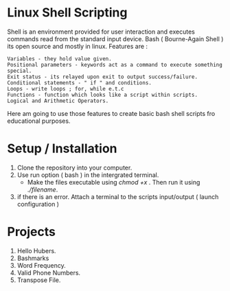# Linux Shell Scripting

 Shell is an environment provided for user interaction and executes commands read from the standard input device.
 Bash ( Bourne-Again Shell ) its open source and mostly in linux.
 Features are :
 
    Variables - they hold value given.
    Positional parameters - keywords act as a command to execute something special.
    Exit status - its relayed upon exit to output success/failure.
    Conditional statements - " if " and conditions.
    Loops - write loops ; for, while e.t.c
    Functions - function which looks like a script within scripts.
    Logical and Arithmetic Operators.
    
Here am going to use those features to create basic bash shell scripts fro educational purposes.

# Setup / Installation

1. Clone the repository into your computer. 
2. Use run option ( bash ) in the intergrated terminal.
   - Make the files executable using *chmod +x <filename>*. Then run it using *./filename*.
3. if there is an error. Attach a terminal to the scripts input/output ( launch configuration )

# Projects

1. Hello Hubers.
2. Bashmarks
3. Word Frequency.
4. Valid Phone Numbers.
5. Transpose File.
